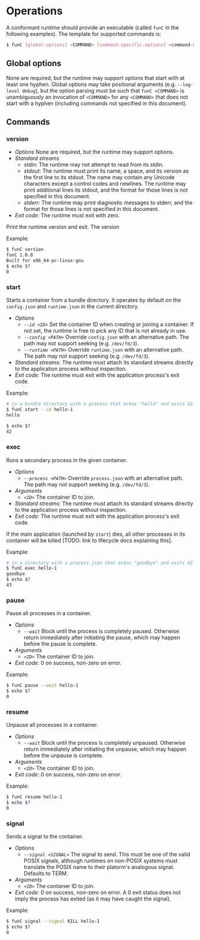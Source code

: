 # Operations

A conformant runtime should provide an executable (called `funC` in the following examples).
The template for supported commands is:

```sh
$ funC [global-options] <COMMAND> [command-specific-options] <command-specific-arguments>
```

## Global options

None are required, but the runtime may support options that start with at least one hyphen.
Global options may take positional arguments (e.g. `--log-level debug`), but the option parsing must be such that `funC <COMMAND>` is unambiguously an invocation of `<COMMAND>` for any `<COMMAND>` that does not start with a hyphen (including commands not specified in this document).

## Commands

### version

* *Options* None are required, but the runtime may support options.
* *Standard streams*
  * *stdin:* The runtime may not attempt to read from its stdin.
  * *stdout:* The runtime must print its name, a space, and its version as the first line to its stdout.
    The name may contain any Unicode characters except a control codes and newlines.
    The runtime may print additional lines its stdout, and the format for those lines is not specified in this document.
  * *stderr:* The runtime may print diagnostic messages to stderr, and the format for those lines is not specified in this document.
* *Exit code:* The runtime must exit with zero.

Print the runtime version and exit.
The version

Example:
```sh
$ funC version
funC 1.0.0
Built for x86_64-pc-linux-gnu
$ echo $?
0
```

### start

Starts a container from a bundle directory. 
It operates by default on the `config.json` and `runtime.json` in the current directory.

* *Options*
  * *`--id <ID>`* Set the container ID when creating or joining a container.
    If not set, the runtime is free to pick any ID that is not already in use.
  * *`--config <PATH>`* Override `config.json` with an alternative path.  The path may not support seeking (e.g. `/dev/fd/3`).
  * *`--runtime <PATH>`* Override `runtime.json` with an alternative path.  The path may not support seeking (e.g. `/dev/fd/3`).
* *Standard streams:* The runtime must attach its standard streams directly to the application process without inspection.
* *Exit code:* The runtime must exit with the application process's exit code.

Example:
```sh
# in a bundle directory with a process that echos "hello" and exits 42
$ funC start --id hello-1
hello
 
$ echo $?
42
```

### exec

Runs a secondary process in the given container.

* *Options*
  * *`--process <PATH>`* Override `process.json` with an alternative path.  The path may not support seeking (e.g. `/dev/fd/3`).
* *Arguments*
  * *`<ID>`* The container ID to join.
* *Standard streams:* The runtime must attach its standard streams directly to the application process without inspection.
* *Exit code:* The runtime must exit with the application process's exit code.

If the main application (launched by `start`) dies, all other processes in its container will be killed [TODO: link to lifecycle docs explaining this].

Example:
```sh
# in a directory with a process.json that echos "goodbye" and exits 43
$ funC exec hello-1
goodbye
$ echo $?
43
```

### pause

Pause all processes in a container.

* *Options*
  * *`--wait`* Block until the process is completely paused.
  Otherwise return immediately after initiating the pause, which may happen before the pause is complete.
* *Arguments*
  * *`<ID>`* The container ID to join.
* *Exit code:* 0 on success, non-zero on error.

Example:
```sh
$ funC pause --wait hello-1
$ echo $?
0
```

### resume

Unpause all processes in a container.

* *Options*
  * *`--wait`* Block until the process is completely unpaused.
  Otherwise return immediately after initiating the unpause, which may happen before the unpause is complete.
* *Arguments*
  * *`<ID>`* The container ID to join.
* *Exit code:* 0 on success, non-zero on error.

Example:
```sh
$ funC resume hello-1
$ echo $?
0
```

### signal

Sends a signal to the container.

* *Options*
  * *`--signal <SIGNAL>`* The signal to send.
    This must be one of the valid POSIX signals, although runtimes on non-POSIX systems must translate the POSIX name to their platorm's analogous signal.
    Defaults to TERM.
* *Arguments*
  * *`<ID>`* The container ID to join.
* *Exit code:* 0 on success, non-zero on error.
  A 0 exit status does not imply the process has exited (as it may have caught the signal).

Example:
```sh
$ funC signal --signal KILL hello-1
$ echo $?
0
```
